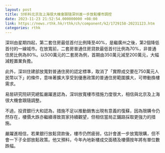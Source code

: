 ```yaml
---
layout: post
title: 分析料北京及上海很大機會跟隨深圳進一步放鬆樓市調控
date: 2023-11-23 21:52:54.000000000 +08:00
link: https://news.rthk.hk/rthk/ch/component/k2/1729158-20231123.htm
categories: rthk
---
```


深圳由星期四起，第二套住房最低首付比例降至40%，是繼廣州之後，第2個降低首付的一線城市。在放寬前，二套房普通住房貸款最低首付比例為70%，非普通住房比例為80%。以500萬元的二套房為例，首期由350萬元減至200萬元，大幅減輕置業負擔。

此外，深圳住建部放寬對普通住房的認定標準，取消了「實際成交要在750萬元人民幣以下」的條件，意味著擴大享受到優惠政策的普通住房範圍擴大，可帶動換樓需求。

易居研究院研究總監嚴躍進認為，深圳放寬樓市措施力度很大，相信與北京及上海很大機會跟隨調整。

不過，投資銀行大和認為，措施不足以推動銷售出現有意義的復蘇，因為限購令仍然存在，樓價大跌亦繼續導致買家持續觀望，但相信當局正鋪路採取更強力的措施。

嚴躍進相信，若果銀行放鬆貸款後，樓市仍然疲弱，估計會進一步放寬限購，但不會一下子全部放鬆政策。他又預料，今年內地新樓成交面積及樓價按年將有單位數跌幅。
